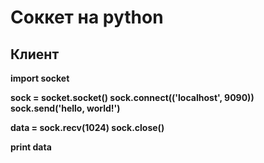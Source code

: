 # Соккет на python

## Клиент

**import socket**

**sock = socket.socket()
sock.connect(('localhost', 9090))
sock.send('hello, world!')**

**data = sock.recv(1024)
sock.close()**

**print data**
